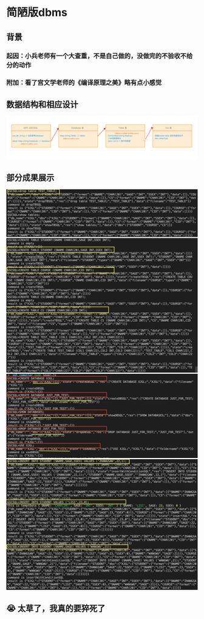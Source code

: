 # 简陋版dbms
## 背景
### 起因：小兵老师有一个大查重，不是自己做的，没做完的不验收不给分的动作
### 附加：看了宫文学老师的《编译原理之美》略有点小感觉
## 数据结构和相应设计
<img src='./ds.png'/>

## 部分成果展示
<img src='./drop.png'/>
<img src='./table.png'/>
<img src='./create.png'/>
<img src='./insert.png'/>

## 😭 太草了，我真的要猝死了 
